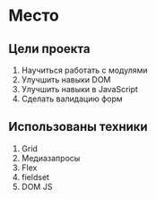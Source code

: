 # Место 

## Цели проекта
1. Научиться работать с модулями
2. Улучшить навыки DOM
3. Улучшить навыки в JavaScript
4. Сделать валидацию форм

## Использованы техники
1. Grid
2. Медиазапросы
3. Flex
4. fieldset
5. DOM JS
